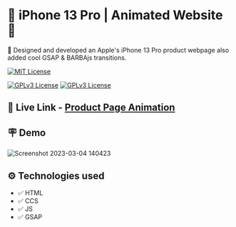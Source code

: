 
# 📱 iPhone 13 Pro | Animated Website 📱

📍 Designed and developed an Apple's iPhone 13 Pro product webpage also added cool GSAP & BARBAjs transitions. 



[![MIT License](https://img.shields.io/badge/iPhone-13Pro-green.svg)](https://choosealicense.com/licenses/mit/)

[![GPLv3 License](https://img.shields.io/badge/JavaScript-GSAP-yellow.svg)](https://opensource.org/licenses/)
[![GPLv3 License](https://img.shields.io/badge/BARBA-JS-yellow.svg)](https://opensource.org/licenses/)



## 🔗 Live Link - [Product Page Animation](https://barba-product-page.netlify.app/)


## 🪧 Demo



![Screenshot 2023-03-04 140423](https://user-images.githubusercontent.com/91866684/222885793-426f73b4-128d-4454-a6cd-464113d6f3ea.png)



## ⚙️ Technologies used

- ✅ HTML
- ✅ CCS
- ✅ JS
- ✅ GSAP

